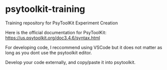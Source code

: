# psytoolkit-training
Training repository for PsyToolKit Experiment Creation

Here is the official documentation for PsyToolKit:
https://us.psytoolkit.org/doc3.4.6/syntax.html

For developing code, I reccommend using VSCode but it does not matter
    as long as you dont use the psytoolkit editor.

Develop your code externally, and copy/paste it into psytoolkit.